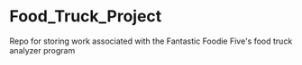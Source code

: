 # Food_Truck_Project
Repo for storing work associated with the Fantastic Foodie Five's food truck analyzer program
